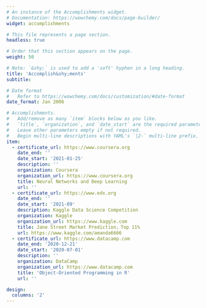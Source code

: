 ```yaml
---
# An instance of the Accomplishments widget.
# Documentation: https://wowchemy.com/docs/page-builder/
widget: accomplishments

# This file represents a page section.
headless: true

# Order that this section appears on the page.
weight: 50

# Note: `&shy;` is used to add a 'soft' hyphen in a long heading.
title: 'Accomplish&shy;ments'
subtitle:

# Date format
#   Refer to https://wowchemy.com/docs/customization/#date-format
date_format: Jan 2006

# Accomplishments.
#   Add/remove as many `item` blocks below as you like.
#   `title`, `organization`, and `date_start` are the required parameters.
#   Leave other parameters empty if not required.
#   Begin multi-line descriptions with YAML's `|2-` multi-line prefix.
item:
  - certificate_url: https://www.coursera.org
    date_end: ''
    date_start: '2021-01-25'
    description: ''
    organization: Coursera
    organization_url: https://www.coursera.org
    title: Neural Networks and Deep Learning
    url: ''
  - certificate_url: https://www.edx.org
    date_end: ''
    date_start: '2021-09'
    description: Kaggle Data Science Competition
    organization: Kaggle
    organization_url: https://www.kaggle.com
    title: Jane Street Market Prediction，Top 11%
    url: https://www.kaggle.com/amanda6666
  - certificate_url: https://www.datacamp.com
    date_end: '2020-12-21'
    date_start: '2020-07-01'
    description: ''
    organization: DataCamp
    organization_url: https://www.datacamp.com
    title: 'Object-Oriented Programming in R'
    url: ''

design:
  columns: '2'
---
```

